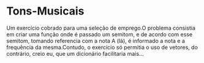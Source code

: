 # Tons-Musicais
Um exercício cobrado para uma seleção de emprego.O problema consistia em criar uma função onde é passado um semitom, e de acordo com esse semitom, tomando referencia com a nota A (lá), é informado a nota e a frequência da mesma.Contudo, o exercício só permitia o uso de vetores, do contrário, creio eu, que um dicionário facilitaria mais...
